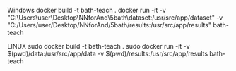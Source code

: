 Windows
docker build -t bath-teach .
docker run -it -v "C:\Users\user\Desktop\NNforAnd\5bath\dataset:/usr/src/app/dataset" -v "C:/Users/user/Desktop/NNforAnd/5bath/results:/usr/src/app/results" bath-teach

LINUX
sudo docker build -t bath-teach .
sudo docker run -it -v $(pwd)/data:/usr/src/app/data -v $(pwd)/results:/usr/src/app/results bath-teach
